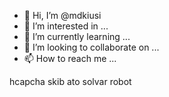 - 👋 Hi, I’m @mdkiusi
- 👀 I’m interested in ...
- 🌱 I’m currently learning ...
- 💞️ I’m looking to collaborate on ...
- 📫 How to reach me ...

<!---
mdkiusi/mdkiusi is a ✨ special ✨ repository because its `README.md` (this file) appears on your GitHub profile.
You can click the Preview link to take a look at your changes.
--->
hcapcha skib ato solvar robot
